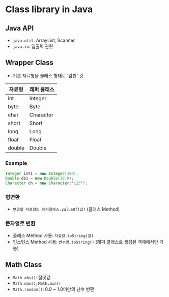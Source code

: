 # Class library in Java

## Java API

* `java.util`: ArrayList, Scanner
* `java.io`: 입출력 관련



## Wrapper Class

* 기본 자료형을 클래스 형태로 '감싼' 것

| 자료형 | 래퍼 클래스 |
| ------ | ----------- |
| int    | Integer     |
| byte   | Byte        |
| char   | Charactor   |
| short  | Short       |
| long   | Long        |
| float  | Float       |
| double | Double      |



### Example

```java
Integer int1 = new Integer(100);
Double db1 = new Double(10.0);
Character ch = new Character('123');
```





### 형변환

* `변경할 자료형의 래퍼클래스.valueOf(값)` (클래스 Method)



### 문자열로 변환

* 클래스 Method 사용: `자료형.toString(값)`
* 인스턴스 Method 사용: `변수명.toString()` (래퍼 클래스로 생성된 객체에서만 가능)



## Math Class

* `Math.abs()`: 절댓값
* `Math.max()`, `Math.min()`
* `Math.random()`: 0.0 ~ 1.0미만의 난수 반환